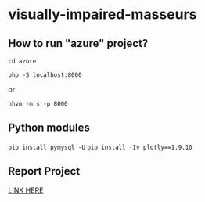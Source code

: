 # visually-impaired-masseurs

## How to run "azure" project?

``cd azure``

``php -S localhost:8000``

or

``hhvm -m s -p 8000``

## Python modules
``pip install pymysql -U``
``pip install -Iv plotly==1.9.10``


## Report Project
[LINK HERE](http://dspim.github.io/visually-impaired-masseurs/)

